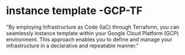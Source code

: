 # instance template -GCP-TF
"By employing Infrastructure as Code (IaC) through Terraform, you can seamlessly  instance template within your Google Cloud Platform (GCP) environment. This approach enables you to define and manage your infrastructure in a declarative and repeatable manner."




